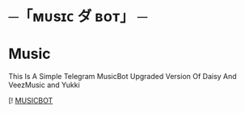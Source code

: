 # ─「ᴍᴜsɪᴄ ダ ʙᴏᴛ」 ─

# Music
This Is A Simple Telegram MusicBot Upgraded Version Of Daisy And VeezMusic and Yukki

[! [MUSICBOT](https://te.legra.ph/file/1fe6ea0b46335debc49e6.jpg) 
